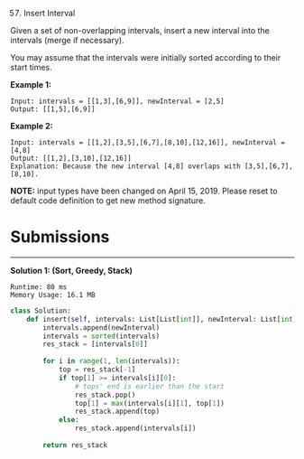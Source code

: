 57. Insert Interval

Given a set of non-overlapping intervals, insert a new interval into the intervals (merge if necessary).

You may assume that the intervals were initially sorted according to their start times.

**Example 1:**
```
Input: intervals = [[1,3],[6,9]], newInterval = [2,5]
Output: [[1,5],[6,9]]
```

**Example 2:**
```
Input: intervals = [[1,2],[3,5],[6,7],[8,10],[12,16]], newInterval = [4,8]
Output: [[1,2],[3,10],[12,16]]
Explanation: Because the new interval [4,8] overlaps with [3,5],[6,7],[8,10].
```

**NOTE:** input types have been changed on April 15, 2019. Please reset to default code definition to get new method signature.

# Submissions
---
**Solution 1: (Sort, Greedy, Stack)**
```
Runtime: 80 ms
Memory Usage: 16.1 MB
```
```python
class Solution:
    def insert(self, intervals: List[List[int]], newInterval: List[int]) -> List[List[int]]:
        intervals.append(newInterval)
        intervals = sorted(intervals)
        res_stack = [intervals[0]]
        
        for i in range(1, len(intervals)):
            top = res_stack[-1]
            if top[1] >= intervals[i][0]:
                # tops' end is earlier than the start
                res_stack.pop()
                top[1] = max(intervals[i][1], top[1])
                res_stack.append(top)
            else:
                res_stack.append(intervals[i])
        
        return res_stack
```